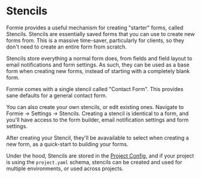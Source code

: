 # Stencils
Formie provides a useful mechanism for creating "starter" forms, called Stencils. Stencils are essentially saved forms that you can use to create new forms from. This is a massive time-saver, particularly for clients, so they don't need to create an entire form from scratch.

Stencils store everything a normal form does, from fields and field layout to email notifications and form settings. As such, they can be used as a base form when creating new forms, instead of starting with a completely blank form.

Formie comes with a single stencil called "Contact Form". This provides sane defaults for a general contact form.

You can also create your own stencils, or edit existing ones. Navigate to Formie → Settings → Stencils. Creating a stencil is identical to a form, and you'll have access to the form builder, email notification settings and form settings.

After creating your Stencil, they'll be avavailable to select when creating a new form, as a quick-start to building your forms.

Under the hood, Stencils are stored in the [Project Config](), and if your project is using the `project.yaml` schema, stencils can be created and used for multiple environments, or used across projects.